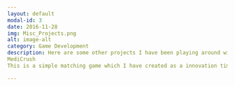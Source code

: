 ```yaml
---
layout: default
modal-id: 3
date: 2016-11-28
img: Misc_Projects.png
alt: image-alt
category: Game Development
description: Here are some other projects I have been playing around with.  
MediCrush  
This is a simple matching game which I have created as a innovation time project at Medidata Solutions.  This is a Match 3 game, plays like CandyCrush. Includes music and streaming display of the companies offerings.  Programmed in Java for the Android platform.  No external libraries used.

---
```

